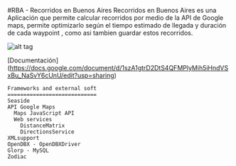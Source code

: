 #RBA - Recorridos en Buenos Aires
Recorridos en Buenos Aires es una Aplicación que permite calcular recorridos por medio de la API de Google maps, 
permite optimizarlo según el tiempo estimado de llegada y duración de cada waypoint , como asi tambien 
guardar estos recorridos.


![alt tag](https://lh5.googleusercontent.com/hu9trnikqjTPH0TM6kMq9cdSUbsrNopV_aYCYYuek2LmX65CJIYmHCQwJm4VPRfHoE0NEv4FV9biUB6MQJqOOYwhfBKHaCqyp17hnhuD6xWvkS-fLSQ)

[Documentación] (https://docs.google.com/document/d/1szA1gtrD2DtS4QFMPlyMih5iHndVSxBu_NaSvY6cUnU/edit?usp=sharing)

```
Frameworks and external soft
============================
Seaside 
API Google Maps
  Maps JavaScript API
  Web services
    DistanceMatrix
    DirectionsService
XMLsupport
OpenDBX - OpenDBXDriver
Glorp - MySQL
Zodiac
